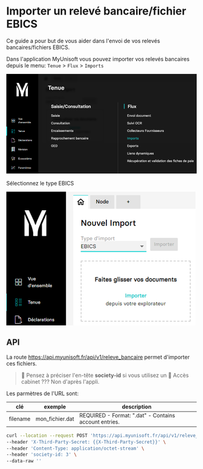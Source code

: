 # Importer un relevé bancaire/fichier EBICS

Ce guide a pour but de vous aider dans l'envoi de vos relevés bancaires/fichiers EBICS.

Dans l'application MyUnisoft vous pouvez importer vos relevés bancaires depuis le menu:
`Tenue` > `Flux` > `Imports`

![](./images/import_ebics_menu.png)

Sélectionnez le type EBICS

![](./images/import_ebics.png)

## API

La route https://api.myunisoft.fr/api/v1/releve_bancaire permet d'importer ces fichiers.

> 👀 Pensez à préciser l'en-tête **society-id** si vous utilisez un 🔹 Accès cabinet ??? Non d'après l'appli.

Les parmètres de l'URL sont:

| clé | exemple | description |
| --- | --- | --- |
| filename | mon_fichier.dat | REQUIRED - Format: ".dat" - Contains account entries. |

```bash
curl --location --request POST 'https://api.myunisoft.fr/api/v1/releve_bancaire?filename=mon_fichier.dat' \
--header 'X-Third-Party-Secret: {{X-Third-Party-Secret}}' \
--header 'Content-Type: application/octet-stream' \
--header 'society-id: 3' \
--data-raw ''
```
